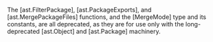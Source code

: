The [ast.FilterPackage], [ast.PackageExports], and
[ast.MergePackageFiles] functions, and the [MergeMode] type and its
constants, are all deprecated, as they are for use only with the
long-deprecated [ast.Object] and [ast.Package] machinery.
